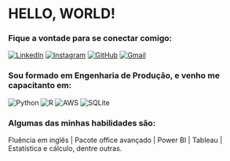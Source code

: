 # HELLO, WORLD!
### Fique a vontade para se conectar comigo:
[![LinkedIn](https://img.shields.io/badge/LinkedIn-0077B5?style=for-the-badge&logo=linkedin&logoColor=white)](https://www.linkedin.com/in/higormmalves/)
[![Instagram](https://img.shields.io/badge/-Instagram-%23E4405F?style=for-the-badge&logo=instagram&logoColor=white)](https://www.instagram.com/higormmalves/)
[![GitHub](https://img.shields.io/badge/GitHub-100000?style=for-the-badge&logo=github&logoColor=white)](https://github.com/higormmalves)
[![Gmail](https://img.shields.io/badge/Gmail-333333?style=for-the-badge&logo=gmail&logoColor=red)](mailto:higormmalves@gmail.com)

### Sou formado em Engenharia de Produção, e venho me capacitanto em:
![Python](https://img.shields.io/badge/python-3670A0?style=for-the-badge&logo=python&logoColor=ffdd54)
![R](https://img.shields.io/badge/R-276DC3?style=for-the-badge&logo=r&logoColor=white)
![AWS](https://img.shields.io/badge/AWS-000.svg?style=for-the-badge&logo=amazon-aws&logoColor=white)
![SQLite](https://img.shields.io/badge/SQLite-000?style=for-the-badge&logo=sqlite&logoColor=07405E)

### Algumas das minhas habilidades são:
Fluência em inglês |
Pacote office avançado |
Power BI |
Tableau |
Estatística e cálculo, dentre outras.